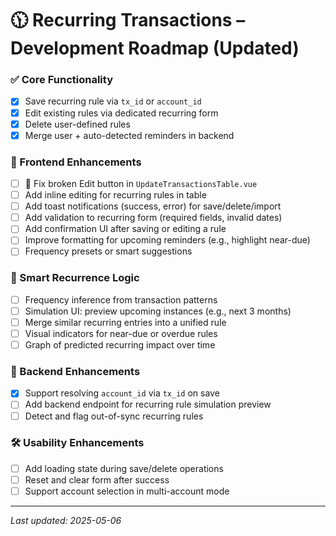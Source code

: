 # 🕦 Recurring Transactions – Development Roadmap (Updated)

### ✅ Core Functionality

- [x] Save recurring rule via `tx_id` or `account_id`
- [x] Edit existing rules via dedicated recurring form
- [x] Delete user-defined rules
- [x] Merge user + auto-detected reminders in backend

### 🧩 Frontend Enhancements

- [ ] 🔧 Fix broken Edit button in `UpdateTransactionsTable.vue`
- [ ] Add inline editing for recurring rules in table
- [ ] Add toast notifications (success, error) for save/delete/import
- [ ] Add validation to recurring form (required fields, invalid dates)
- [ ] Add confirmation UI after saving or editing a rule
- [ ] Improve formatting for upcoming reminders (e.g., highlight near-due)
- [ ] Frequency presets or smart suggestions

### 🧠 Smart Recurrence Logic

- [ ] Frequency inference from transaction patterns
- [ ] Simulation UI: preview upcoming instances (e.g., next 3 months)
- [ ] Merge similar recurring entries into a unified rule
- [ ] Visual indicators for near-due or overdue rules
- [ ] Graph of predicted recurring impact over time

### 🧪 Backend Enhancements

- [x] Support resolving `account_id` via `tx_id` on save
- [ ] Add backend endpoint for recurring rule simulation preview
- [ ] Detect and flag out-of-sync recurring rules

### 🛠 Usability Enhancements

- [ ] Add loading state during save/delete operations
- [ ] Reset and clear form after success
- [ ] Support account selection in multi-account mode

---

_Last updated: 2025-05-06_
